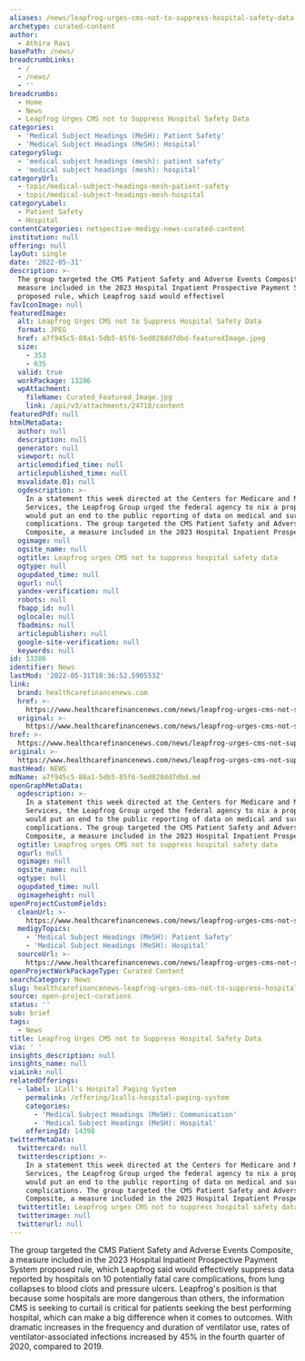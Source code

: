 ```yaml
---
aliases: /news/leapfrog-urges-cms-not-to-suppress-hospital-safety-data
archetype: curated-content
author:
  - Athira Ravi
basePath: /news/
breadcrumbLinks:
  - /
  - /news/
  - ''
breadcrumbs:
  - Home
  - News
  - Leapfrog Urges CMS not to Suppress Hospital Safety Data
categories:
  - 'Medical Subject Headings (MeSH): Patient Safety'
  - 'Medical Subject Headings (MeSH): Hospital'
categorySlug:
  - 'medical subject headings (mesh): patient safety'
  - 'medical subject headings (mesh): hospital'
categoryUrl:
  - topic/medical-subject-headings-mesh-patient-safety
  - topic/medical-subject-headings-mesh-hospital
categoryLabel:
  - Patient Safety
  - Hospital
contentCategories: netspective-medigy-news-curated-content
institution: null
offering: null
layOut: single
date: '2022-05-31'
description: >-
  The group targeted the CMS Patient Safety and Adverse Events Composite, a
  measure included in the 2023 Hospital Inpatient Prospective Payment System
  proposed rule, which Leapfrog said would effectivel
favIconImage: null
featuredImage:
  alt: Leapfrog Urges CMS not to Suppress Hospital Safety Data
  format: JPEG
  href: a7f945c5-88a1-5db5-85f6-5ed028dd7dbd-featuredImage.jpeg
  size:
    - 353
    - 635
  valid: true
  workPackage: 13286
  wpAttachment:
    fileName: Curated_Featured_Image.jpg
    link: /api/v3/attachments/24718/content
featuredPdf: null
htmlMetaData:
  author: null
  description: null
  generator: null
  viewport: null
  articlemodified_time: null
  articlepublished_time: null
  msvalidate.01: null
  ogdescription: >-
    In a statement this week directed at the Centers for Medicare and Medicaid
    Services, the Leapfrog Group urged the federal agency to nix a proposal that
    would put an end to the public reporting of data on medical and surgical
    complications. The group targeted the CMS Patient Safety and Adverse Events
    Composite, a measure included in the 2023 Hospital Inpatient Prospective
  ogimage: null
  ogsite_name: null
  ogtitle: Leapfrog urges CMS not to suppress hospital safety data
  ogtype: null
  ogupdated_time: null
  ogurl: null
  yandex-verification: null
  robots: null
  fbapp_id: null
  oglocale: null
  fbadmins: null
  articlepublisher: null
  google-site-verification: null
  keywords: null
id: 13286
identifier: News
lastMod: '2022-05-31T10:36:52.590553Z'
link:
  brand: healthcarefinancenews.com
  href: >-
    https://www.healthcarefinancenews.com/news/leapfrog-urges-cms-not-suppress-hospital-safety-data
  original: >-
    https://www.healthcarefinancenews.com/news/leapfrog-urges-cms-not-suppress-hospital-safety-data
href: >-
  https://www.healthcarefinancenews.com/news/leapfrog-urges-cms-not-suppress-hospital-safety-data
original: >-
  https://www.healthcarefinancenews.com/news/leapfrog-urges-cms-not-suppress-hospital-safety-data
mastHead: NEWS
mdName: a7f945c5-88a1-5db5-85f6-5ed028dd7dbd.md
openGraphMetaData:
  ogdescription: >-
    In a statement this week directed at the Centers for Medicare and Medicaid
    Services, the Leapfrog Group urged the federal agency to nix a proposal that
    would put an end to the public reporting of data on medical and surgical
    complications. The group targeted the CMS Patient Safety and Adverse Events
    Composite, a measure included in the 2023 Hospital Inpatient Prospective
  ogtitle: Leapfrog urges CMS not to suppress hospital safety data
  ogurl: null
  ogimage: null
  ogsite_name: null
  ogtype: null
  ogupdated_time: null
  ogimageheight: null
openProjectCustomFields:
  cleanUrl: >-
    https://www.healthcarefinancenews.com/news/leapfrog-urges-cms-not-suppress-hospital-safety-data
  medigyTopics:
    - 'Medical Subject Headings (MeSH): Patient Safety'
    - 'Medical Subject Headings (MeSH): Hospital'
  sourceUrl: >-
    https://www.healthcarefinancenews.com/news/leapfrog-urges-cms-not-suppress-hospital-safety-data
openProjectWorkPackageType: Curated Content
searchCategory: News
slug: healthcarefinancenews-leapfrog-urges-cms-not-to-suppress-hospital-safety-data
source: open-project-curations
status: ''
sub: brief
tags:
  - News
title: Leapfrog Urges CMS not to Suppress Hospital Safety Data
via: ' '
insights_description: null
insights_name: null
viaLink: null
relatedOfferings:
  - label: 1Call's Hospital Paging System
    permalink: /offering/1calls-hospital-paging-system
    categories:
      - 'Medical Subject Headings (MeSH): Communication'
      - 'Medical Subject Headings (MeSH): Hospital'
    offeringId: 14398
twitterMetaData:
  twittercard: null
  twitterdescription: >-
    In a statement this week directed at the Centers for Medicare and Medicaid
    Services, the Leapfrog Group urged the federal agency to nix a proposal that
    would put an end to the public reporting of data on medical and surgical
    complications. The group targeted the CMS Patient Safety and Adverse Events
    Composite, a measure included in the 2023 Hospital Inpatient Prospective
  twittertitle: Leapfrog urges CMS not to suppress hospital safety data
  twitterimage: null
  twitterurl: null
---
```

<p>The group targeted the CMS Patient Safety and Adverse Events Composite, a measure included in the 2023 Hospital Inpatient Prospective Payment System proposed rule, which Leapfrog said would effectively suppress data reported by hospitals on 10 potentially fatal care complications, from lung collapses to blood clots and pressure ulcers. Leapfrog's position is that because some hospitals are more dangerous than others, the information CMS is seeking to curtail is critical for patients seeking the best performing hospital, which can make a big difference when it comes to outcomes. With dramatic increases in the frequency and duration of ventilator use, rates of ventilator-associated infections increased by 45% in the fourth quarter of 2020, compared to 2019.</p>